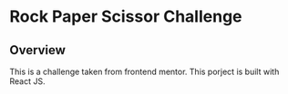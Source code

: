 # Rock Paper Scissor Challenge
## Overview
This is a challenge taken from frontend mentor. This porject is built with React JS.
